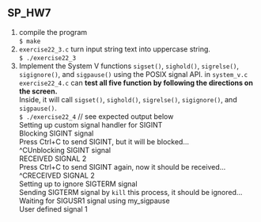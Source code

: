 ## SP_HW7  
1. compile the program  
    `$ make`  
2. `exercise22_3.c` turn input string text into uppercase string.  
    `$ ./exercise22_3`   
3. Implement the System V functions `sigset()`, `sighold()`, `sigrelse()`, `sigignore()`, and `sigpause()` using the POSIX signal API. in `system_v.c`  
`exercise22_4.c` can **test all five function by following the directions on the screen.**  
Inside, it will call `sigset()`, `sighold()`, `sigrelse()`, `sigignore()`, and `sigpause()`.  
    `$ ./exercise22_4` // see expected output below  
    Setting up custom signal handler for SIGINT  
    Blocking SIGINT signal  
    Press Ctrl+C to send SIGINT, but it will be blocked...  
    ^CUnblocking SIGINT signal  
    RECEIVED SIGNAL 2  
    Press Ctrl+C to send SIGINT again, now it should be received...  
    ^CRECEIVED SIGNAL 2  
    Setting up to ignore SIGTERM signal  
    Sending SIGTERM signal by `kill` this process, it should be ignored...  
    Waiting for SIGUSR1 signal using my_sigpause  
    User defined signal 1  

